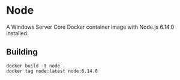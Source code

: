 # Node

A Windows Server Core Docker container image with Node.js 6.14.0 installed.

## Building

```
docker build -t node .
docker tag node:latest node:6.14.0
```

